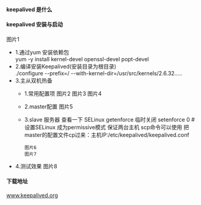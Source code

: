 #### keepalived 是什么

#### keepalived 安装与启动
图片1
- 1.通过yum 安装依赖包  
    yum -y install kernel-devel openssl-devel popt-devel
- 2.编译安装Keepalived(安装目录为根目录)  
    	./configure --prefix=/ --with-kernel-dir=/usr/src/kernels/2.6.32.....
- 3.主从双机热备
  - 1.常用配置项
        图片2
        图片3
        图片4
  - 2.master配置
        图片5
  - 3.slave 服务器
        查看一下 SELinux getenforce
        临时关闭 setenforce 0 #设置SELinux 成为permissive模式
        保证两台主机 scp命令可以使用
        把master的配置文件cp过来：主机IP:/etc/keepalived/keepalived.conf 
        
        图片6
        图片7
- 4.测试效果
        图片8

#### 下载地址
www.keepalived.org